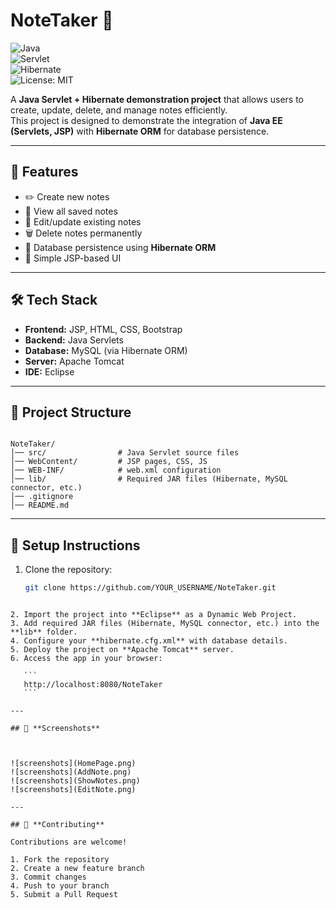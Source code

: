 # **NoteTaker 📝**

![Java](https://img.shields.io/badge/Java-EE-orange)  
![Servlet](https://img.shields.io/badge/Servlet-4.0-blue)  
![Hibernate](https://img.shields.io/badge/Hibernate-ORM-green)  
![License: MIT](https://img.shields.io/badge/License-MIT-yellow)

A **Java Servlet + Hibernate demonstration project** that allows users to create, update, delete, and manage notes efficiently.  
This project is designed to demonstrate the integration of **Java EE (Servlets, JSP)** with **Hibernate ORM** for database persistence.  

---

## 🚀 **Features**
- ✏️ Create new notes  
- 📖 View all saved notes  
- 📝 Edit/update existing notes  
- 🗑️ Delete notes permanently  
- 💾 Database persistence using **Hibernate ORM**  
- 🎨 Simple JSP-based UI  

---

## 🛠 **Tech Stack**
- **Frontend:** JSP, HTML, CSS, Bootstrap  
- **Backend:** Java Servlets  
- **Database:** MySQL (via Hibernate ORM)  
- **Server:** Apache Tomcat  
- **IDE:** Eclipse  

---

## 📂 **Project Structure**
```

NoteTaker/
│── src/                # Java Servlet source files
│── WebContent/         # JSP pages, CSS, JS
│── WEB-INF/            # web.xml configuration
│── lib/                # Required JAR files (Hibernate, MySQL connector, etc.)
│── .gitignore
│── README.md

````

---

## 🔧 **Setup Instructions**
1. Clone the repository:  
   ```bash
   git clone https://github.com/YOUR_USERNAME/NoteTaker.git
````

2. Import the project into **Eclipse** as a Dynamic Web Project.
3. Add required JAR files (Hibernate, MySQL connector, etc.) into the **lib** folder.
4. Configure your **hibernate.cfg.xml** with database details.
5. Deploy the project on **Apache Tomcat** server.
6. Access the app in your browser:

   ```
   http://localhost:8080/NoteTaker
   ```

---

## 📸 **Screenshots**



![screenshots](HomePage.png)
![screenshots](AddNote.png)
![screenshots](ShowNotes.png)
![screenshots](EditNote.png)

---

## 🤝 **Contributing**

Contributions are welcome!

1. Fork the repository
2. Create a new feature branch
3. Commit changes
4. Push to your branch
5. Submit a Pull Request
